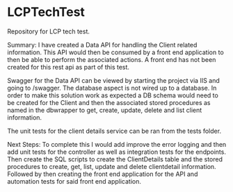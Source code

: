 # LCPTechTest
Repository for LCP tech test.

Summary:
I have created a Data API for handling the Client related information. This API would then be consumed by a front end application to then be able to perform the associated actions. A front end has not been created for this rest api as part of this test.

Swagger for the Data API can be viewed by starting the project via IIS and going to /swagger. The database aspect is not wired up to a database. In order to make this solution work as expected a DB schema would need to be created for the Client and then the associated stored procedures as named in the dbwrapper to get, create, update, delete and list client information.

The unit tests for the client details service can be ran from the tests folder.

Next Steps:
To complete this I would add improve the error logging and then add unit tests for the controller as well as integration tests for the endpoints. Then create the SQL scripts to create the ClientDetails table and the stored procedures to create, get, list, update and delete clientdetail information. Followed by then creating the front end application for the API and automation tests for said front end application.
